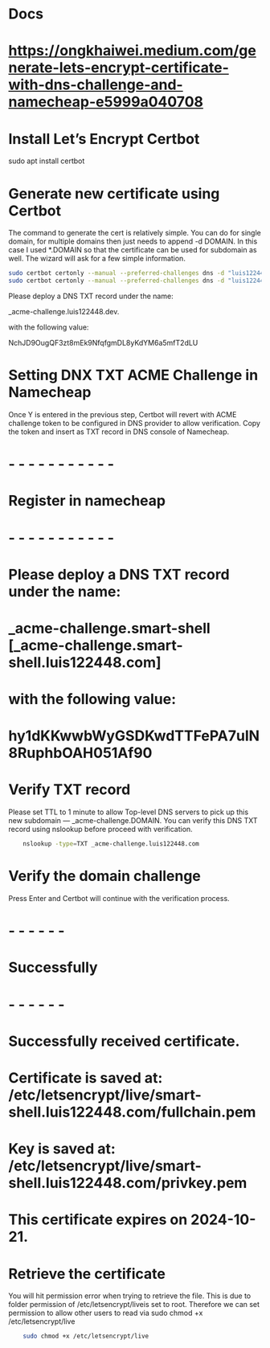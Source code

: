 # Docs
# https://ongkhaiwei.medium.com/generate-lets-encrypt-certificate-with-dns-challenge-and-namecheap-e5999a040708

# Install Let’s Encrypt Certbot 
sudo apt install certbot

# Generate new certificate using Certbot
The command to generate the cert is relatively simple. You can do for single domain, for multiple domains then just needs to append -d DOMAIN. In this case I used *.DOMAIN so that the certificate can be used for subdomain as well. The wizard will ask for a few simple information.

```bash
sudo certbot certonly --manual --preferred-challenges dns -d "luis122448.com" -d "*.luis122448.com"
sudo certbot certonly --manual --preferred-challenges dns -d "luis122448.dev" -d "*.luis122448.dev"
```

Please deploy a DNS TXT record under the name:

_acme-challenge.luis122448.dev.

with the following value:

NchJD9OugQF3zt8mEk9NfqfgmDL8yKdYM6a5mfT2dLU

# Setting DNX TXT ACME Challenge in Namecheap
Once Y is entered in the previous step, Certbot will revert with ACME challenge token to be configured in DNS provider to allow verification. Copy the token and insert as TXT record in DNS console of Namecheap.

# - - - - - - - - - - - 
# Register in namecheap 
# - - - - - - - - - - -
# Please deploy a DNS TXT record under the name:
# _acme-challenge.smart-shell [_acme-challenge.smart-shell.luis122448.com]
# with the following value:
# hy1dKKwwbWyGSDKwdTTFePA7ulN8RuphbOAH051Af90

# Verify TXT record 
Please set TTL to 1 minute to allow Top-level DNS servers to pick up this new subdomain — _acme-challenge.DOMAIN. You can verify this DNS TXT record using nslookup before proceed with verification.

```bash
    nslookup -type=TXT _acme-challenge.luis122448.com
```

# Verify the domain challenge
Press Enter and Certbot will continue with the verification process.

# - - - - - -
# Successfully 
# - - - - - -
# Successfully received certificate.
# Certificate is saved at: /etc/letsencrypt/live/smart-shell.luis122448.com/fullchain.pem
# Key is saved at:         /etc/letsencrypt/live/smart-shell.luis122448.com/privkey.pem
# This certificate expires on 2024-10-21.

# Retrieve the certificate
You will hit permission error when trying to retrieve the file. This is due to folder permission of /etc/letsencrypt/liveis set to root. Therefore we can set permission to allow other users to read via sudo chmod +x /etc/letsencrypt/live

```bash
    sudo chmod +x /etc/letsencrypt/live
```